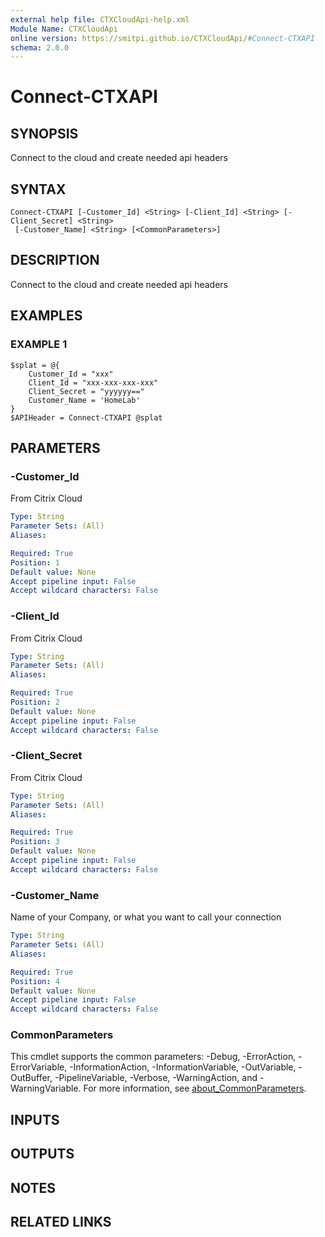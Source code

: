 ```yaml
---
external help file: CTXCloudApi-help.xml
Module Name: CTXCloudApi
online version: https://smitpi.github.io/CTXCloudApi/#Connect-CTXAPI
schema: 2.0.0
---
```


# Connect-CTXAPI

## SYNOPSIS
Connect to the cloud and create needed api headers

## SYNTAX

```
Connect-CTXAPI [-Customer_Id] <String> [-Client_Id] <String> [-Client_Secret] <String>
 [-Customer_Name] <String> [<CommonParameters>]
```

## DESCRIPTION
Connect to the cloud and create needed api headers

## EXAMPLES

### EXAMPLE 1
```
$splat = @{
	Customer_Id = "xxx"
	Client_Id = "xxx-xxx-xxx-xxx"
	Client_Secret = "yyyyyy=="
	Customer_Name = 'HomeLab'
}
$APIHeader = Connect-CTXAPI @splat
```

## PARAMETERS

### -Customer_Id
From Citrix Cloud

```yaml
Type: String
Parameter Sets: (All)
Aliases:

Required: True
Position: 1
Default value: None
Accept pipeline input: False
Accept wildcard characters: False
```

### -Client_Id
From Citrix Cloud

```yaml
Type: String
Parameter Sets: (All)
Aliases:

Required: True
Position: 2
Default value: None
Accept pipeline input: False
Accept wildcard characters: False
```

### -Client_Secret
From Citrix Cloud

```yaml
Type: String
Parameter Sets: (All)
Aliases:

Required: True
Position: 3
Default value: None
Accept pipeline input: False
Accept wildcard characters: False
```

### -Customer_Name
Name of your Company, or what you want to call your connection

```yaml
Type: String
Parameter Sets: (All)
Aliases:

Required: True
Position: 4
Default value: None
Accept pipeline input: False
Accept wildcard characters: False
```

### CommonParameters
This cmdlet supports the common parameters: -Debug, -ErrorAction, -ErrorVariable, -InformationAction, -InformationVariable, -OutVariable, -OutBuffer, -PipelineVariable, -Verbose, -WarningAction, and -WarningVariable. For more information, see [about_CommonParameters](http://go.microsoft.com/fwlink/?LinkID=113216).

## INPUTS

## OUTPUTS

## NOTES

## RELATED LINKS

